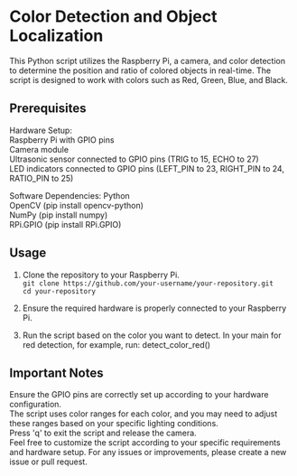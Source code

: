 # Color Detection and Object Localization
This Python script utilizes the Raspberry Pi, a camera, and color detection to determine the position and ratio of colored objects in real-time. The script is designed to work with colors such as Red, Green, Blue, and Black.

## Prerequisites
Hardware Setup:  
Raspberry Pi with GPIO pins  
Camera module  
Ultrasonic sensor connected to GPIO pins (TRIG to 15, ECHO to 27)  
LED indicators connected to GPIO pins (LEFT_PIN to 23, RIGHT_PIN to 24, RATIO_PIN to 25)  

Software Dependencies:
Python  
OpenCV (pip install opencv-python)  
NumPy (pip install numpy)  
RPi.GPIO (pip install RPi.GPIO)  

## Usage
1. Clone the repository to your Raspberry Pi.  
   ``git clone https://github.com/your-username/your-repository.git``  
   ``cd your-repository``
  
2. Ensure the required hardware is properly connected to your Raspberry Pi.
3.  Run the script based on the color you want to detect. In your main for red detection, for example, run: detect_color_red()

## Important Notes
Ensure the GPIO pins are correctly set up according to your hardware configuration.  
The script uses color ranges for each color, and you may need to adjust these ranges based on your specific lighting conditions.  
Press 'q' to exit the script and release the camera.    
Feel free to customize the script according to your specific requirements and hardware setup. For any issues or improvements, please create a new issue or pull request.   
